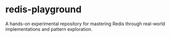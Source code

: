 # redis-playground
A hands-on experimental repository for mastering Redis through real-world implementations and pattern exploration.
